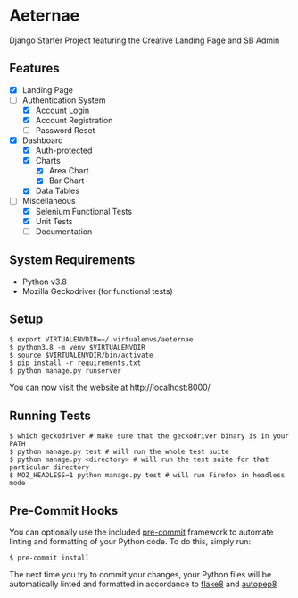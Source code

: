 # Aeternae

Django Starter Project featuring the Creative Landing Page and SB Admin

## Features

- [x] Landing Page
- [ ] Authentication System
    - [x] Account Login
    - [x] Account Registration
    - [ ] Password Reset
- [x] Dashboard
    - [x] Auth-protected
    - [x] Charts
        - [x] Area Chart
        - [x] Bar Chart
    - [x] Data Tables
- [ ] Miscellaneous
    - [x] Selenium Functional Tests
    - [x] Unit Tests
    - [ ] Documentation

## System Requirements

- Python v3.8
- Mozilla Geckodriver (for functional tests)

## Setup

```console
$ export VIRTUALENVDIR=~/.virtualenvs/aeternae
$ python3.8 -m venv $VIRTUALENVDIR
$ source $VIRTUALENVDIR/bin/activate
$ pip install -r requirements.txt
$ python manage.py runserver
```

You can now visit the website at http://localhost:8000/

## Running Tests

```console
$ which geckodriver # make sure that the geckodriver binary is in your PATH
$ python manage.py test # will run the whole test suite
$ python manage.py <directory> # will run the test suite for that particular directory
$ MOZ_HEADLESS=1 python manage.py test # will run Firefox in headless mode
```

## Pre-Commit Hooks

You can optionally use the included [pre-commit](https://pre-commit.com/) framework to automate linting and formatting of your Python code. To
do this, simply run:

```console
$ pre-commit install
```

The next time you try to commit your changes, your Python files will be automatically linted and formatted in accordance
to [flake8](https://pypi.org/project/flake8/) and [autopep8](https://pypi.org/project/autopep8/)

